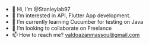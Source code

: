 - 👋 Hi, I’m @Stanleylab97
- 👀 I’m interested in API, Flutter App development.
- 🌱 I’m currently learning Cucumber for testing on Java
- 💞️ I’m looking to collaborate on Freelance
- 📫 How to reach me? valdoazanmassou@gmail.com

<!---
Stanleylab97/Stanleylab97 is a ✨ special ✨ repository because its `README.md` (this file) appears on your GitHub profile.
You can click the Preview link to take a look at your changes.
--->
